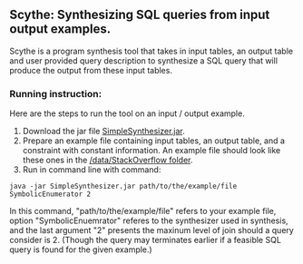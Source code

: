 ## Scythe: Synthesizing SQL queries from input output examples.

Scythe is a program synthesis tool that takes in input tables, an output table and user provided query description to synthesize a SQL query that will produce the output from these input tables.

### Running instruction:

Here are the steps to run the tool on an input / output example.

1. Download the jar file [SimpleSynthesizer.jar](https://github.com/Mestway/SimpleSynthesizer/tree/symbolic-cleaned/out/artifacts/SimpleSynthesizer_jar).
2. Prepare an example file containing input tables, an output table, and a constraint with constant information. An example file should look like these ones in the [/data/StackOverflow folder](https://github.com/Mestway/SimpleSynthesizer/tree/symbolic-cleaned/data/StackOverflow).
3. Run in command line with command:
```
java -jar SimpleSynthesizer.jar path/to/the/example/file SymbolicEnumerator 2
```
In this command, "path/to/the/example/file" refers to your example file, option "SymbolicEnuemrator" referes to the synthesizer used in synthesis, and the last argument "2" presents the maxinum level of join should a query consider is 2. (Though the query may terminates earlier if a feasible SQL query is found for the given example.) 
